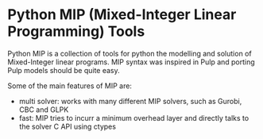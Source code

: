 # Python MIP (Mixed-Integer Linear Programming) Tools

Python MIP is a collection of tools for python the modelling and solution
of Mixed-Integer linear programs. MIP syntax was inspired in Pulp and
porting Pulp models should be quite easy.

Some of the main features of MIP are:

* multi solver: works with many different MIP solvers, such as Gurobi, CBC
  and GLPK
* fast: MIP tries to incurr a minimum overhead layer and directly talks to
  the solver C API using ctypes


